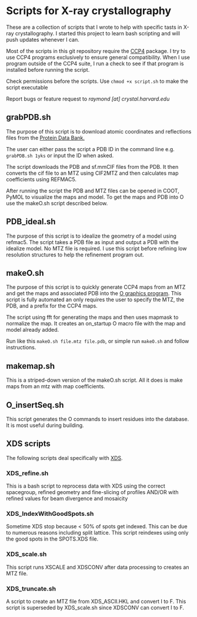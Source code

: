 # Scripts for X-ray crystallography

These are a collection of scripts that I wrote to help with specific tasts in X-ray crystallography. I started this project to learn bash scripting and will push updates whenever I can.

Most of the scripts in this git repository require the [CCP4](http://www.ccp4.ac.uk) package. I try to use CCP4 programs exclusively to ensure general compatibility. When I use program outside of the CCP4 suite, I run a check to see if that program is installed before running the script.

Check permissions before the scripts. Use `chmod +x script.sh` to make the script executable

Report bugs or feature request to *raymond [at] crystal.harvard.edu*

## grabPDB.sh

The purpose of this script is to download atomic coordinates and reflections files from the [Protein Data Bank.](www.rcsb.org)

The user can either pass the script a PDB ID in the command line e.g. `grabPDB.sh 1yks` or input the ID when asked.

The script downloads the PDB and sf.mmCIF files from the PDB. It then converts the cif file to an MTZ using CIF2MTZ and then calculates map coefficients using REFMAC5.

After running the script the PDB and MTZ files can be opened in COOT, PyMOL to visualize the maps and model. To get the maps and PDB into O use the makeO.sh script described below.

## PDB_ideal.sh
The purpose of this script is to idealize the geometry of a model using refmac5. The script takes a PDB file as input and output a PDB with the idealize model. No MTZ file is required. I use this script before refining low resolution structures to help the refinement program out.

## makeO.sh

The purpose of this script is to quickly generate CCP4 maps from an MTZ and get the maps and associated PDB into the [O graphics program](http://xray.bmc.uu.se/alwyn/TAJ/Home.html). This script is fully automated an only requires the user to specify the MTZ, the PDB, and a prefix for the CCP4 maps.

The script using fft for generating the maps and then uses mapmask to normalize the map. It creates an on_startup O macro file with the map and model already added.

Run like this `makeO.sh file.mtz file.pdb`, or simple run `makeO.sh` and follow instructions.

## makemap.sh

This is a striped-down version of the makeO.sh script. All it does is make maps from an mtz with map coefficients.

## O_insertSeq.sh

This script generates the O commands to insert residues into the database. It is most useful during building.

## XDS scripts

The following scripts deal specifically with [XDS](http://xds.mpimf-heidelberg.mpg.de).

### XDS_refine.sh

This is a bash script to reprocess data with XDS using the correct spacegroup, refined geometry and fine-slicing of profiles AND/OR with refined values for beam divergence and mosaicity

### XDS_IndexWithGoodSpots.sh

Sometime XDS stop because < 50% of spots get indexed. This can be due to numerous reasons including split lattice. This script reindexes using only the good spots in the SPOTS.XDS file.

### XDS_scale.sh

This script runs XSCALE and XDSCONV after data processing to creates an MTZ file.

### XDS_truncate.sh

A script to create an MTZ file from XDS_ASCII.HKL and convert I to F. This script is superseded by XDS_scale.sh since XDSCONV can convert I to F.

